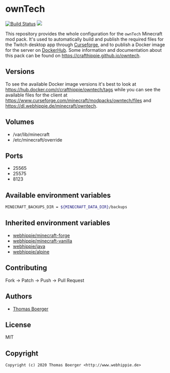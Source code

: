 # ownTech

[![Build Status](https://cloud.drone.io/api/badges/crafthippie/owntech/status.svg)](https://cloud.drone.io/crafthippie/owntech)
[![](https://images.microbadger.com/badges/image/crafthippie/owntech.svg)](https://microbadger.com/images/crafthippie/owntech "Get your own image badge on microbadger.com")

This repository provides the whole configuration for the `ownTech` Minecraft mod pack. It's used to automatically build and publish the required files for the Twitch desktop app through [Curseforge](https://www.curseforge.com/minecraft/modpacks/owntech), and to publish a Docker image for the server on [DockerHub](https://hub.docker.com/r/crafthippie/owntech). Some information and documentation about this pack can be found on https://crafthippie.github.io/owntech.

## Versions

To see the available Docker image versions it's best to look at https://hub.docker.com/r/crafthippie/owntech/tags while you can see the available files for the client at https://www.curseforge.com/minecraft/modpacks/owntech/files and https://dl.webhippie.de/minecraft/owntech.

## Volumes

* /var/lib/minecraft
* /etc/minecraft/override

## Ports

* 25565
* 25575
* 8123

## Available environment variables

```bash
MINECRAFT_BACKUPS_DIR = ${MINECRAFT_DATA_DIR}/backups
```

## Inherited environment variables

* [webhippie/minecraft-forge](https://github.com/dockhippie/minecraft-forge#available-environment-variables)
* [webhippie/minecraft-vanilla](https://github.com/dockhippie/minecraft-vanilla#available-environment-variables)
* [webhippie/java](https://github.com/dockhippie/java#available-environment-variables)
* [webhippie/alpine](https://github.com/dockhippie/alpine#available-environment-variables)

## Contributing

Fork -> Patch -> Push -> Pull Request

## Authors

* [Thomas Boerger](https://github.com/tboerger)

## License

MIT

## Copyright

```
Copyright (c) 2020 Thomas Boerger <http://www.webhippie.de>
```
